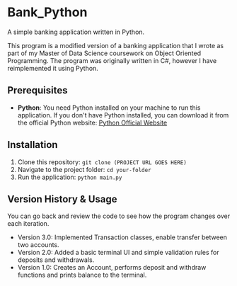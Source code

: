 # Bank_Python
A simple banking application written in Python. 

This program is a modified version of a banking application that I wrote as part of my Master of Data Science coursework on Object Oriented Programming.
The program was originally written in C#, however I have reimplemented it using Python.

## Prerequisites
- **Python**: You need Python installed on your machine to run this application. If you don't have Python installed, you can download it from the official Python website:
  [Python Official Website](https://www.python.org/downloads/)

## Installation

1. Clone this repository: `git clone (PROJECT URL GOES HERE)`
2. Navigate to the project folder: `cd your-folder`
3. Run the application: `python main.py`

## Version History & Usage
You can go back and review the code to see how the program changes over each iteration.

- Version 3.0: Implemented Transaction classes, enable transfer between two accounts.
- Version 2.0: Added a basic terminal UI and simple validation rules for deposits and withdrawals.
- Version 1.0: Creates an Account, performs deposit and withdraw functions and prints balance to the terminal.
